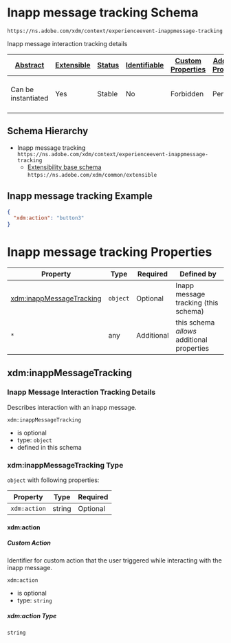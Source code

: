 
# Inapp message tracking Schema

```
https://ns.adobe.com/xdm/context/experienceevent-inappmessage-tracking
```

Inapp message interaction tracking details

| [Abstract](../../../abstract.md) | [Extensible](../../../extensions.md) | [Status](../../../status.md) | [Identifiable](../../../id.md) | [Custom Properties](../../../extensions.md) | [Additional Properties](../../../extensions.md) | Defined In |
|----------------------------------|--------------------------------------|------------------------------|--------------------------------|---------------------------------------------|-------------------------------------------------|------------|
| Can be instantiated | Yes | Stable | No | Forbidden | Permitted | [fieldgroups/experience-event/experienceevent-inappmessage-tracking.schema.json](fieldgroups/experience-event/experienceevent-inappmessage-tracking.schema.json) |
## Schema Hierarchy

* Inapp message tracking `https://ns.adobe.com/xdm/context/experienceevent-inappmessage-tracking`
  * [Extensibility base schema](../../datatypes/extensible.schema.md) `https://ns.adobe.com/xdm/common/extensible`


## Inapp message tracking Example
```json
{
  "xdm:action": "button3"
}
```

# Inapp message tracking Properties

| Property | Type | Required | Defined by |
|----------|------|----------|------------|
| [xdm:inappMessageTracking](#xdminappmessagetracking) | `object` | Optional | Inapp message tracking (this schema) |
| `*` | any | Additional | this schema *allows* additional properties |

## xdm:inappMessageTracking
### Inapp Message Interaction Tracking Details

Describes interaction with an inapp message.

`xdm:inappMessageTracking`
* is optional
* type: `object`
* defined in this schema

### xdm:inappMessageTracking Type


`object` with following properties:


| Property | Type | Required |
|----------|------|----------|
| `xdm:action`| string | Optional |



#### xdm:action
##### Custom Action

Identifier for custom action that the user triggered while interacting with the inapp message.

`xdm:action`
* is optional
* type: `string`

##### xdm:action Type


`string`










